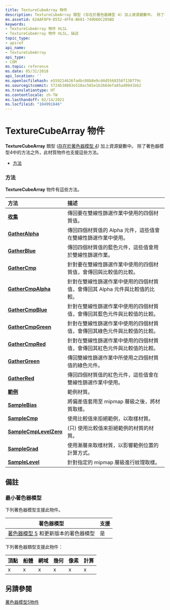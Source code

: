 ```yaml
---
title: TextureCubeArray 物件
description: TextureCubeArray 類型 (存在於著色器模型 4) 加上資源變數中。 除了著色器模型4中的方法之外，此材質物件也支援這些方法。
ms.assetid: 62AAF0F9-D552-4FFA-B681-749D6DC205BD
keywords:
- TextureCubeArray 物件 HLSL
- TextureCubeArray 物件 HLSL，描述
topic_type:
- apiref
api_name:
- TextureCubeArray
api_type:
- COM
ms.topic: reference
ms.date: 05/31/2018
api_location: ''
ms.openlocfilehash: e559214626fadbc08b8e9cd4d5568358f130779c
ms.sourcegitcommit: 5724b38883e518ac565e1b266defa85ad0941bb2
ms.translationtype: HT
ms.contentlocale: zh-TW
ms.lasthandoff: 02/14/2021
ms.locfileid: "104991846"
---
```

# <a name="texturecubearray-object"></a>TextureCubeArray 物件

**TextureCubeArray** 類型 ([存在於著色器模型 4](dx-graphics-hlsl-to-type.md)) 加上資源變數中。 除了著色器模型4中的方法之外，此材質物件也支援這些方法。

-   [方法](#methods)

### <a name="methods"></a>方法

**TextureCubeArray** 物件有這些方法。



| 方法                                                           | 描述                                                                                                                                              |
|:-----------------------------------------------------------------|:---------------------------------------------------------------------------------------------------------------------------------------------------------|
| [**收集**](texturecubearray-gather.md)                         | 傳回要在雙線性篩選作業中使用的四個材質值。<br/>                                                                |
| [**GatherAlpha**](texturecubearray-gatheralpha.md)               | 傳回四個材質值的 Alpha 元件，這些值會在雙線性篩選作業中使用。<br/>                                        |
| [**GatherBlue**](texturecubearray-gatherblue.md)                 | 傳回四個材質值的藍色元件，這些值會用於雙線性篩選作業。<br/>                                         |
| [**GatherCmp**](texturecubearray-gathercmp.md)                   | 針對要在雙線性篩選作業中使用的四個材質值，會傳回與比較值的比較。<br/>                      |
| [**GatherCmpAlpha**](texturecubearray-gathercmpalpha.md)         | 針對在雙線性篩選作業中使用的四個材質值，會傳回其 Alpha 元件與比較值的比較。<br/> |
| [**GatherCmpBlue**](texturecubearray-gathercmpblue.md)           | 針對在雙線性篩選作業中使用的四個材質值，會傳回其藍色元件與比較值的比較。<br/>  |
| [**GatherCmpGreen**](texturecubearray-gathercmpgreen.md)         | 針對在雙線性篩選作業中使用的四個材質值，會傳回其綠色元件與比較值的比較。<br/> |
| [**GatherCmpRed**](texturecubearray-gathercmpred.md)             | 針對在雙線性篩選作業中使用的四個材質值，會傳回其紅色元件與比較值的比較。<br/>   |
| [**GatherGreen**](texturecubearray-gathergreen.md)               | 傳回雙線性篩選作業中所使用之四個材質值的綠色元件。<br/>                                        |
| [**GatherRed**](texturecubearray-gatherred.md)                   | 傳回四個材質值的紅色元件，這些值會在雙線性篩選作業中使用。<br/>                                          |
| [**範例**](texturecubearray-sample.md)                         | 範例材質。<br/>                                                                                                                                  |
| [**SampleBias**](texturecubearray-samplebias.md)                 | 將偏差值套用至 mipmap 層級之後，將材質取樣。<br/>                                                                               |
| [**SampleCmp**](texturecubearray-samplecmp.md)                   | 使用比較值來拒絕範例，以取樣材質。<br/>                                                                                      |
| [**SampleCmpLevelZero**](texturecubearray-samplecmplevelzero.md) |  (只) 使用比較值來拒絕範例的材質的材質。<br/>                                                                |
| [**SampleGrad**](texturecubearray-samplegrad.md)                 | 使用漸層來取樣材質，以影響範例位置的計算方式。<br/>                                                          |
| [**SampleLevel**](texturecubearray-samplelevel.md)               | 針對指定的 mipmap 層級進行紋理取樣。<br/>                                                                                                    |



 

## <a name="remarks"></a>備註

### <a name="minimum-shader-model"></a>最小著色器模型

下列著色器模型支援此物件。



| 著色器模型                                                                | 支援 |
|-----------------------------------------------------------------------------|-----------|
| [著色器模型 5](d3d11-graphics-reference-sm5.md) 和更新版本的著色器模型 | 是       |



 

下列著色器類型支援此物件：



| 頂點 | 船體 | 網域 | 幾何 | 像素 | 計算 |
|--------|------|--------|----------|-------|---------|
| x      | x    | x      | x        | x     | x       |



 

## <a name="see-also"></a>另請參閱

<dl> <dt>

[著色器模型5物件](d3d11-graphics-reference-sm5-objects.md)
</dt> </dl>

 

 





